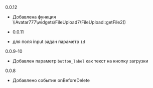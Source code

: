 0.0.12
- Добавлена функция \iAvatar777\widgets\FileUpload7\FileUpload::getFile2()

- 0.0.11
- для поля input задан параметр `id`

0.0.9-10
- Добавлен параметр `button_label` как текст на кнопку загрузки

0.0.8
- Добавлено событие onBeforeDelete
